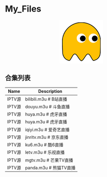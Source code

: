# My_Files

<p align="center">
  <img src="https://raw.githubusercontent.com/TT3301/QX/main/icon/PacMan.png">
</p>

## 合集列表

| Name   | Description                                                   |
| ------------- | ------------------------------------------------------------- |
| IPTV源 | bilibili.m3u # B站直播      |
| IPTV源 | douyu.m3u # 斗鱼直播           |
| IPTV源 | huya.m3u # 虎牙直播           |
| IPTV源 | huya.m3u # 虎牙直播           |
| IPTV源 | iqiyi.m3u # 爱奇艺直播         |
| IPTV源 | jinritv.m3u # 京东直播          |
| IPTV源 | ku6.m3u # 酷6直播           |
| IPTV源 | letv.m3u # 乐视直播           |
| IPTV源 | mgtv.m3u # 芒果TV直播         |
| IPTV源 | panda.m3u # 熊猫TV直播         |



